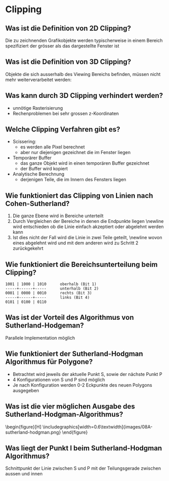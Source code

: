 # Clipping

## Was ist die Definition von 2D Clipping?
Die zu zeichnenden Grafikobjekte werden typischerweise in
einem Bereich spezifiziert der grösser als das dargestellte
Fenster ist

## Was ist die Definition von 3D Clipping?
Objekte die sich ausserhalb des Viewing Bereichs befinden,
müssen nicht mehr weiterverarbeitet werden:

## Was kann durch 3D Clipping verhindert werden?
* unnötige Rasterisierung
* Rechenproblemen bei sehr grossen z-Koordinaten

## Welche Clipping Verfahren gibt es?
* Scissering:
    * es werden alle Pixel berechnet
    * aber nur diejenigen gezeichnet die im Fenster liegen
* Temporärer Buffer
    * das ganze Objekt wird in einen temporären Buffer gezeichnet
    * der Buffer wird kopiert
* Analytische Berechnung
    * derjenigen Teile, die im Innern des Fensters liegen

## Wie funktioniert das Clipping von Linien nach Cohen-Sutherland?
1. Die ganze Ebene wird in Bereiche unterteilt
2. Durch Vergleichen der Bereiche in denen die Endpunkte liegen
    \newline wird entschieden ob die Linie einfach akzeptiert oder abgelehnt werden kann
3. Ist dies nicht der Fall wird die Linie in zwei Teile geteilt, 
    \newline wovon eines abgelehnt wird und mit dem anderen wird zu Schritt 2 zurückgekehrt

## Wie funktioniert die Bereichsunterteilung beim Clipping?
```
1001 | 1000 | 1010      oberhalb (Bit 1)
-----+------+-----      unterhalb (Bit 2)
0001 | 0000 | 0010      rechts (Bit 3)
-----+------+-----      links (Bit 4)
0101 | 0100 | 0110
```

## Was ist der Vorteil des Algorithmus von Sutherland-Hodgeman?
Parallele Implementation möglich

## Wie funktioniert der Sutherland-Hodgman Algorithmus für Polygone?
* Betrachtet wird jeweils der aktuelle Punkt S, sowie der nächste Punkt P
* 4 Konfigurationen von S und P sind möglich
* Je nach Konfiguration werden 0-2 Eckpunkte des neuen Polygons ausgegeben

## Was ist die vier möglichen Ausgabe des Sutherland-Hodgman-Algorithmus?
\begin{figure}[H]
    \includegraphics[width=0.6\textwidth]{images/08A-sutherland-hodgman.png}
\end{figure}

## Was liegt der Punkt I beim Sutherland-Hodgman Algorithmus?
Schnittpunkt der Linie zwischen S und P mit der 
Teilungsgerade zwischen aussen und innen

